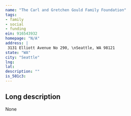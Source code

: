 ```yaml
---
name: "The Carl and Gretchen Gould Family Foundation"
tags:
- family
- social
- funding
ein: 916543932
homepage: "N/A"
address: |
 3131 Elliott Avenue No 290, \nSeattle, WA 98121
state: "WA"
city: "Seattle"
lng: 
lat: 
description: ""
is_501c3: 
---
```


## Long description

None

